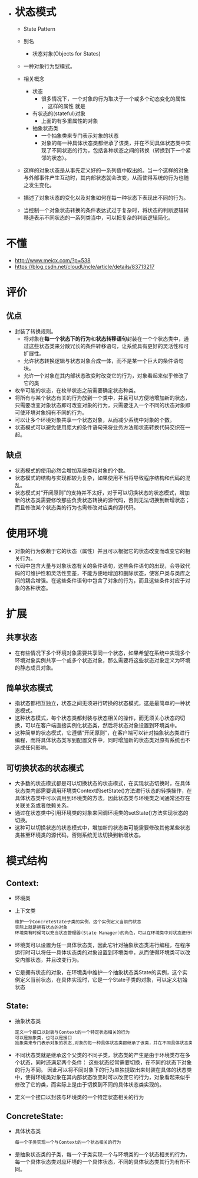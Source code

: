 * # 状态模式

    * State Pattern 

    * 别名

        *  状态对象(Objects for States) 

    * 一种对象行为型模式。 

    * 相关概念
        *  状态 
            *  很多情况下，一个对象的行为取决于一个或多个动态变化的属性 ， 这样的属性 就是
        *  有状态的(stateful)对象 
            * 上面的有多重属性的对象
        *  抽象状态类
            *  一个抽象类来专门表示对象的状态 
            *  对象的每一种具体状态类都继承了该类，并在不同具体状态类中实现了不同状态的行为，包括各种状态之间的转换（转换到下一个紧邻的状态）。 

    * 这样的对象状态是从事先定义好的一系列值中取出的。当一个这样的对象与外部事件产生互动时，其内部状态就会改变，从而使得系统的行为也随之发生变化。 

    * 描述了对象状态的变化以及对象如何在每一种状态下表现出不同的行为。 

    * 当控制一个对象状态转换的条件表达式过于复杂时，将状态的判断逻辑转移道表示不同状态的一系列类当中，可以把复杂的判断逻辑简化。 

      

# 不懂

*  http://www.meicx.com/?p=538 
*  https://blog.csdn.net/cloudUncle/article/details/83713217 

# 评价

## 优点

- 封装了转换规则。
    * 将对象在**每一个状态下的行为**和**状态转移语句**封装在一个个状态类中，通过这些状态类来分散冗长的条件转移语句，让系统具有更好的灵活性和可扩展性。 
    * 允许状态转换逻辑与状态对象合成一体，而不是某一个巨大的条件语句块。
    * 允许一个对象在其内部状态改变时改变它的行为，对象看起来似乎修改了它的类 
- 枚举可能的状态，在枚举状态之前需要确定状态种类。
- 将所有与某个状态有关的行为放到一个类中，并且可以方便地增加新的状态，只需要改变对象状态即可改变对象的行为，只需要注入一个不同的状态对象即可使环境对象拥有不同的行为。  
- 可以让多个环境对象共享一个状态对象，从而减少系统中对象的个数。
- 状态模式可以避免使用庞大的条件语句来将业务方法和状态转换代码交织在一起。







## 缺点

- 状态模式的使用必然会增加系统类和对象的个数。
- 状态模式的结构与实现都较为复杂，如果使用不当将导致程序结构和代码的混乱。
- 状态模式对“开闭原则”的支持并不太好，对于可以切换状态的状态模式，增加新的状态类需要修改那些负责状态转换的源代码，否则无法切换到新增状态；而且修改某个状态类的行为也需修改对应类的源代码。



# 使用环境

- 对象的行为依赖于它的状态（属性）并且可以根据它的状态改变而改变它的相关行为。
- 代码中包含大量与对象状态有关的条件语句，这些条件语句的出现，会导致代码的可维护性和灵活性变差，不能方便地增加和删除状态，使客户类与类库之间的耦合增强。在这些条件语句中包含了对象的行为，而且这些条件对应于对象的各种状态。

# 扩展

##  共享状态 

* 在有些情况下多个环境对象需要共享同一个状态，如果希望在系统中实现多个环境对象实例共享一个或多个状态对象，那么需要将这些状态对象定义为环境的静态成员对象。

##  简单状态模式 

*  指状态都相互独立，状态之间无须进行转换的状态模式，这是最简单的一种状态模式。 
*  这种状态模式，每个状态类都封装与状态相关的操作，而无须关心状态的切换，可以在客户端直接实例化状态类，然后将状态对象设置到环境类中。 
*  这种简单的状态模式，它遵循“开闭原则”，在客户端可以针对抽象状态类进行编程，而将具体状态类写到配置文件中，同时增加新的状态类对原有系统也不造成任何影响。 

##  可切换状态的状态模式 

*  大多数的状态模式都是可以切换状态的状态模式，在实现状态切换时，在具体状态类内部需要调用环境类Context的setState()方法进行状态的转换操作，在具体状态类中可以调用到环境类的方法，因此状态类与环境类之间通常还存在关联关系或者依赖关系。 
*  通过在状态类中引用环境类的对象来回调环境类的setState()方法实现状态的切换。 
*  这种可以切换状态的状态模式中，增加新的状态类可能需要修改其他某些状态类甚至环境类的源代码，否则系统无法切换到新增状态。 





# 模式结构

## Context: 

* 环境类

* 上下文类

    ```go
    维护一个ConcreteState子类的实例，这个实例定义当前的状态
    实际上就是拥有状态的对象
    环境类有时候可以充当状态管理器(State Manager)的角色，可以在环境类中对状态进行切换操作。
    ```

* 环境类可以设置为任一具体状态类，因此它针对抽象状态类进行编程，在程序运行时可以将任一具体状态类的对象设置到环境类中，从而使得环境类可以改变内部状态，并且改变行为。 

*   它是拥有状态的对象，在环境类中维护一个抽象状态类State的实例，这个实例定义当前状态，在具体实现时，它是一个State子类的对象，可以定义初始状态 

## State: 

* 抽象状态类

    ```go
    定义一个接口以封装与Context的一个特定状态相关的行为
    可以是抽象类，也可以是接口
    抽象类来专门表示对象的状态,对象的每一种具体状态类都继承了该类，并在不同具体状态类中实现了不同状态的行为，包括各种状态之间的转换。
    ```

* 不同状态类就是继承这个父类的不同子类，状态类的产生是由于环境类存在多个状态，同时还满足两个条件： 这些状态经常需要切换，在不同的状态下对象的行为不同。 因此可以将不同对象下的行为单独提取出来封装在具体的状态类中，使得环境类对象在其内部状态改变时可以改变它的行为，对象看起来似乎修改了它的类，而实际上是由于切换到不同的具体状态类实现的。 

*   定义一个接口以封装与环境类的一个特定状态相关的行为 





## ConcreteState: 

* 具体状态类

    ```go
    每一个子类实现一个与Context的一个状态相关的行为
    ```

*  是抽象状态类的子类，每一个子类实现一个与环境类的一个状态相关的行为，每一个具体状态类对应环境的一个具体状态，不同的具体状态类其行为有所不同。 